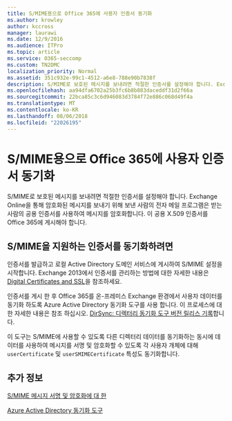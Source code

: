 ```yaml
---
title: S/MIME용으로 Office 365에 사용자 인증서 동기화
ms.author: krowley
author: kccross
manager: laurawi
ms.date: 12/9/2016
ms.audience: ITPro
ms.topic: article
ms.service: O365-seccomp
ms.custom: TN2DMC
localization_priority: Normal
ms.assetid: 351c932e-99c1-4512-a6e8-788e90b7838f
description: S/MIME로 보호된 메시지를 보내려면 적절한 인증서를 설정해야 합니다. Exchange Online을 통해 암호화된 메시지를 보내기 위해 보낸 사람의 전자 메일 프로그램은 받는 사람의 공용 인증서를 사용하여 메시지를 암호화합니다. 이 공용 X.509 인증서를 Office 365에 게시해야 합니다.
ms.openlocfilehash: aa94dfa6702a25b3fc6b8b883daceddf31d2f66a
ms.sourcegitcommit: 22bca85c3c6d946083d3784f72e886c068d49f4a
ms.translationtype: MT
ms.contentlocale: ko-KR
ms.lasthandoff: 08/06/2018
ms.locfileid: "22026195"
---
```

# <a name="sync-user-certificates-to-office-365-for-smime"></a>S/MIME용으로 Office 365에 사용자 인증서 동기화

S/MIME로 보호된 메시지를 보내려면 적절한 인증서를 설정해야 합니다. Exchange Online을 통해 암호화된 메시지를 보내기 위해 보낸 사람의 전자 메일 프로그램은 받는 사람의 공용 인증서를 사용하여 메시지를 암호화합니다. 이 공용 X.509 인증서를 Office 365에 게시해야 합니다.
  
## <a name="to-sync-certificates-that-support-smime"></a>S/MIME을 지원하는 인증서를 동기화하려면

인증서를 발급하고 로컬 Active Directory 도메인 서비스에 게시하여 S/MIME 설정을 시작합니다. Exchange 2013에서 인증서를 관리하는 방법에 대한 자세한 내용은 [Digital Certificates and SSL](http://technet.microsoft.com/library/a9e2e08c-d46a-4135-a387-eb653212b676.aspx)을 참조하세요.
  
인증서를 게시 한 후 Office 365를 온-프레미스 Exchange 환경에서 사용자 데이터를 동기화 하도록 Azure Active Directory 동기화 도구를 사용 합니다. 이 프로세스에 대 한 자세한 내용은 참조 하십시오. [DirSync: 디렉터리 동기화 도구 버전 릴리스 기록](https://go.microsoft.com/fwlink/p/?LinkId=392587)합니다.
  
이 도구는 S/MIME에 사용할 수 있도록 다른 디렉터리 데이터를 동기화하는 동시에 데이터를 사용하여 메시지를 서명 및 암호화할 수 있도록 각 사용자 개체에 대해  `userCertificate` 및  `userSMIMECertificate` 특성도 동기화합니다. 
  
## <a name="more-information"></a>추가 정보

[S/MIME 메시지 서명 및 암호화에 대 한](s-mime-for-message-signing-and-encryption.md)
  
[Azure Active Directory 동기화 도구](https://go.microsoft.com/fwlink/p/?LinkId=392587)
  

